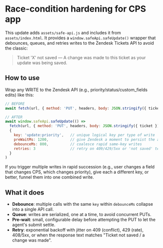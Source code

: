 
# Race-condition hardening for CPS app

This update adds `assets/safe-api.js` and includes it from `assets/index.html`. It provides a `window.safeApi.safeUpdate()` wrapper
that debounces, queues, and retries writes to the Zendesk Tickets API to avoid the classic:
> Ticket 'X' not saved — A change was made to this ticket as your update was being saved.

## How to use

Wrap any WRITE to the Zendesk API (e.g., priority/status/custom_fields edits) like this:

```js
// BEFORE
await fetch(url, { method: 'PUT', headers, body: JSON.stringify({ ticket }) })

// AFTER
await window.safeApi.safeUpdate(() => 
  fetch(url, { method: 'PUT', headers, body: JSON.stringify({ ticket }) }),
  {
    key: 'update:priority',   // unique logical key per type of write
    preWaitMs: 1200,          // give Zendesk a moment to persist the agent's submit
    debounceMs: 800,          // coalesce rapid same-key writes
    retries: 3                // retry on 409/429/5xx or 'not saved' text
  }
)
```

If you trigger multiple writes in rapid succession (e.g., user changes a field that changes CPS, which changes priority),
give each a different key, or better, funnel them into one combined write.

## What it does

- **Debounce**: multiple calls with the same `key` within `debounceMs` collapse into a single API call.
- **Queue**: writes are serialized, one at a time, to avoid concurrent PUTs.
- **Pre-wait**: small, configurable delay before attempting the PUT to let the agent's submit settle.
- **Retry**: exponential backoff with jitter on 409 (conflict), 429 (rate), 408/5xx, or when the response text matches
  "Ticket not saved / a change was made".
